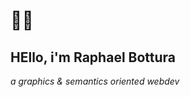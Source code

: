 # 🧙‍♂️

## HEllo, i'm Raphael Bottura
*a graphics & semantics oriented webdev* 
<!--
**rbottura/rbottura** is a ✨ _special_ ✨ repository because its `README.md` (this file) appears on your GitHub profile.

[![Top Langs](https://github-readme-stats.vercel.app/api/top-langs/?username=rbottura)](https://github.com/rbottura/github-readme-stats)
